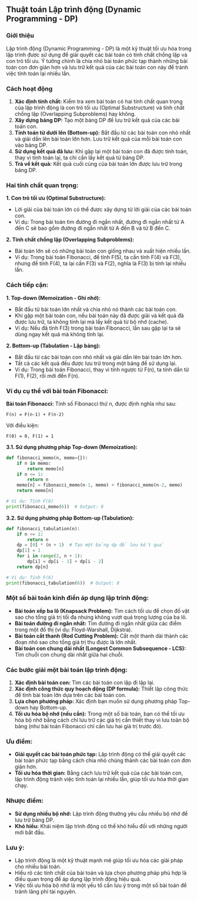 ## Thuật toán Lập trình động (Dynamic Programming - DP)

### Giới thiệu

Lập trình động (Dynamic Programming - DP) là một kỹ thuật tối ưu hóa trong lập trình được sử dụng để giải quyết các bài toán có tính chất chồng lặp và con trỏ tối ưu. Ý tưởng chính là chia nhỏ bài toán phức tạp thành những bài toán con đơn giản hơn và lưu trữ kết quả của các bài toán con này để tránh việc tính toán lại nhiều lần.

### Cách hoạt động

1. **Xác định tính chất:** Kiểm tra xem bài toán có hai tính chất quan trọng của lập trình động là con trỏ tối ưu (Optimal Substructure) và tính chất chồng lặp (Overlapping Subproblems) hay không.
2. **Xây dựng bảng DP:** Tạo một bảng DP để lưu trữ kết quả của các bài toán con.
3. **Tính toán từ dưới lên (Bottom-up):** Bắt đầu từ các bài toán con nhỏ nhất và giải dần lên bài toán lớn hơn. Lưu trữ kết quả của mỗi bài toán con vào bảng DP.
4. **Sử dụng kết quả đã lưu:** Khi gặp lại một bài toán con đã được tính toán, thay vì tính toán lại, ta chỉ cần lấy kết quả từ bảng DP.
5. **Trả về kết quả:** Kết quả cuối cùng của bài toán lớn được lưu trữ trong bảng DP.

### Hai tính chất quan trọng:

**1. Con trỏ tối ưu (Optimal Substructure):**

- Lời giải của bài toán lớn có thể được xây dựng từ lời giải của các bài toán con.
- Ví dụ: Trong bài toán tìm đường đi ngắn nhất, đường đi ngắn nhất từ A đến C sẽ bao gồm đường đi ngắn nhất từ A đến B và từ B đến C.

**2. Tính chất chồng lặp (Overlapping Subproblems):**

- Bài toán lớn sẽ có những bài toán con giống nhau và xuất hiện nhiều lần.
- Ví dụ: Trong bài toán Fibonacci, để tính F(5), ta cần tính F(4) và F(3), nhưng để tính F(4), ta lại cần F(3) và F(2), nghĩa là F(3) bị tính lại nhiều lần.

### Cách tiếp cận:

**1. Top-down (Memoization - Ghi nhớ):**

- Bắt đầu từ bài toán lớn nhất và chia nhỏ nó thành các bài toán con.
- Khi gặp một bài toán con, nếu bài toán này đã được giải và kết quả đã được lưu trữ, ta không tính lại mà lấy kết quả từ bộ nhớ (cache).
- Ví dụ: Nếu đã tính F(3) trong bài toán Fibonacci, lần sau gặp lại ta sẽ dùng ngay kết quả mà không tính lại.

**2. Bottom-up (Tabulation - Lập bảng):**

- Bắt đầu từ các bài toán con nhỏ nhất và giải dần lên bài toán lớn hơn.
- Tất cả các kết quả đều được lưu trữ trong một bảng để sử dụng lại.
- Ví dụ: Trong bài toán Fibonacci, thay vì tính ngược từ F(n), ta tính dần từ F(1), F(2), rồi mới đến F(n).

### Ví dụ cụ thể với bài toán Fibonacci:

**Bài toán Fibonacci:** Tính số Fibonacci thứ n, được định nghĩa như sau:

```
F(n) = F(n-1) + F(n-2)
```

Với điều kiện:

```
F(0) = 0, F(1) = 1
```

**3.1. Sử dụng phương pháp Top-down (Memoization):**

```python
def fibonacci_memo(n, memo={}):
    if n in memo:
        return memo[n]
    if n <= 1:
        return n
    memo[n] = fibonacci_memo(n-1, memo) + fibonacci_memo(n-2, memo)
    return memo[n]

# Ví dụ: Tính F(6)
print(fibonacci_memo(6))  # Output: 8
```

**3.2. Sử dụng phương pháp Bottom-up (Tabulation):**

```python
def fibonacci_tabulation(n):
    if n <= 1:
        return n
    dp = [0] * (n + 1)  # Tạo một bảng dp để lưu kết quả
    dp[1] = 1
    for i in range(2, n + 1):
        dp[i] = dp[i - 1] + dp[i - 2]
    return dp[n]

# Ví dụ: Tính F(6)
print(fibonacci_tabulation(6))  # Output: 8
```

### Một số bài toán kinh điển áp dụng lập trình động:

- **Bài toán xếp ba lô (Knapsack Problem):** Tìm cách tối ưu để chọn đồ vật sao cho tổng giá trị tối đa nhưng không vượt quá trọng lượng của ba lô.
- **Bài toán đường đi ngắn nhất:** Tìm đường đi ngắn nhất giữa các điểm trong một đồ thị (ví dụ: Floyd-Warshall, Dijkstra).
- **Bài toán cắt thanh (Rod Cutting Problem):** Cắt một thanh dài thành các đoạn nhỏ sao cho tổng giá trị thu được là lớn nhất.
- **Bài toán con chung dài nhất (Longest Common Subsequence - LCS):** Tìm chuỗi con chung dài nhất giữa hai chuỗi.

### Các bước giải một bài toán lập trình động:

1. **Xác định bài toán con:** Tìm các bài toán con lặp đi lặp lại.
2. **Xác định công thức quy hoạch động (DP formula):** Thiết lập công thức để tính bài toán lớn dựa trên các bài toán con.
3. **Lựa chọn phương pháp:** Xác định bạn muốn sử dụng phương pháp Top-down hay Bottom-up.
4. **Tối ưu hóa bộ nhớ (nếu cần):** Trong một số bài toán, bạn có thể tối ưu hóa bộ nhớ bằng cách chỉ lưu trữ các giá trị cần thiết thay vì lưu toàn bộ bảng (như bài toán Fibonacci chỉ cần lưu hai giá trị trước đó).

### Ưu điểm:

- **Giải quyết các bài toán phức tạp:** Lập trình động có thể giải quyết các bài toán phức tạp bằng cách chia nhỏ chúng thành các bài toán con đơn giản hơn.
- **Tối ưu hóa thời gian:** Bằng cách lưu trữ kết quả của các bài toán con, lập trình động tránh việc tính toán lại nhiều lần, giúp tối ưu hóa thời gian chạy.

### Nhược điểm:

- **Sử dụng nhiều bộ nhớ:** Lập trình động thường yêu cầu nhiều bộ nhớ để lưu trữ bảng DP.
- **Khó hiểu:** Khái niệm lập trình động có thể khó hiểu đối với những người mới bắt đầu.

### Lưu ý:

- Lập trình động là một kỹ thuật mạnh mẽ giúp tối ưu hóa các giải pháp cho nhiều bài toán.
- Hiểu rõ các tính chất của bài toán và lựa chọn phương pháp phù hợp là điều quan trọng để áp dụng lập trình động hiệu quả.
- Việc tối ưu hóa bộ nhớ là một yếu tố cần lưu ý trong một số bài toán để tránh lãng phí tài nguyên.
